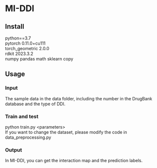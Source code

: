# MI-DDI
## Install  
python==3.7  
pytorch 0.11.0+cu111  
torch_geometric 2.0.0  
rdkit 2023.3.2  
numpy
pandas
math
sklearn
copy

## Usage  
### Input
The sample data in the data folder, including the number in the DrugBank database and the type of DDI.

### Train and test
python train.py &lt;parameters&gt;  
If you want to change the dataset, please modify the code in data_preprocessing.py

### Output
In MI-DDI, you can get the interaction map and the prediction labels.
